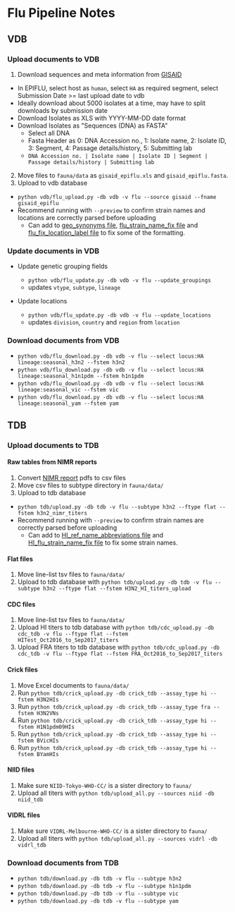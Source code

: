 # Flu Pipeline Notes

## VDB

### Upload documents to VDB

1. Download sequences and meta information from [GISAID](http://platform.gisaid.org/)
  * In EPIFLU, select host as `human`, select `HA` as required segment, select Submission Date >= last upload date to vdb
  * Ideally download about 5000 isolates at a time, may have to split downloads by submission date
  * Download Isolates as XLS with YYYY-MM-DD date format
  * Download Isolates as "Sequences (DNA) as FASTA"
    * Select all DNA
    * Fasta Header as 0: DNA Accession no., 1: Isolate name, 2: Isolate ID, 3: Segment, 4: Passage details/history, 5: Submitting lab
    * `DNA Accession no. | Isolate name | Isolate ID | Segment | Passage details/history | Submitting lab`
2. Move files to `fauna/data` as `gisaid_epiflu.xls` and `gisaid_epiflu.fasta`.
3. Upload to vdb database
  * `python vdb/flu_upload.py -db vdb -v flu --source gisaid --fname gisaid_epiflu`
  * Recommend running with `--preview` to confirm strain names and locations are correctly parsed before uploading
  	* Can add to [geo_synonyms file](source-data/geo_synonyms.tsv), [flu_strain_name_fix file](source-data/flu_strain_name_fix.tsv) and [flu_fix_location_label file](source-data/flu_fix_location_label.tsv) to fix some of the formatting.

### Update documents in VDB

* Update genetic grouping fields
  * `python vdb/flu_update.py -db vdb -v flu --update_groupings`
  * updates `vtype`, `subtype`, `lineage`

* Update locations
  * `python vdb/flu_update.py -db vdb -v flu --update_locations`
  * updates `division`, `country` and `region` from `location`

### Download documents from VDB

* `python vdb/flu_download.py -db vdb -v flu --select locus:HA lineage:seasonal_h3n2 --fstem h3n2`
* `python vdb/flu_download.py -db vdb -v flu --select locus:HA lineage:seasonal_h1n1pdm --fstem h1n1pdm`
* `python vdb/flu_download.py -db vdb -v flu --select locus:HA lineage:seasonal_vic --fstem vic`
* `python vdb/flu_download.py -db vdb -v flu --select locus:HA lineage:seasonal_yam --fstem yam`

## TDB

### Upload documents to TDB

#### Raw tables from NIMR reports

1. Convert [NIMR report](https://www.crick.ac.uk/research/worldwide-influenza-centre/annual-and-interim-reports/) pdfs to csv files
2. Move csv files to subtype directory in `fauna/data/`
3. Upload to tdb database
  * `python tdb/upload.py -db tdb -v flu --subtype h3n2 --ftype flat --fstem h3n2_nimr_titers`
  * Recommend running with `--preview` to confirm strain names are correctly parsed before uploading
  	* Can add to [HI_ref_name_abbreviations file](source-data/HI_ref_name_abbreviations.tsv) and [HI_flu_strain_name_fix file](source-data/HI_flu_strain_name_fix.tsv) to fix some strain names.

#### Flat files

1. Move line-list tsv files to `fauna/data/`
2. Upload to tdb database with `python tdb/upload.py -db tdb -v flu --subtype h3n2 --ftype flat --fstem H3N2_HI_titers_upload`

#### CDC files

1. Move line-list tsv files to `fauna/data/`
2. Upload HI titers to tdb database with `python tdb/cdc_upload.py -db cdc_tdb -v flu --ftype flat --fstem HITest_Oct2016_to_Sep2017_titers`
3. Upload FRA titers to tdb database with `python tdb/cdc_upload.py -db cdc_tdb -v flu --ftype flat --fstem FRA_Oct2016_to_Sep2017_titers`

#### Crick files

1. Move Excel documents to `fauna/data/`
2. Run `python tdb/crick_upload.py -db crick_tdb --assay_type hi --fstem H3N2HIs`
3. Run `python tdb/crick_upload.py -db crick_tdb --assay_type fra --fstem H3N2VNs`
4. Run `python tdb/crick_upload.py -db crick_tdb --assay_type hi --fstem H1N1pdm09HIs`
5. Run `python tdb/crick_upload.py -db crick_tdb --assay_type hi --fstem BVicHIs`
6. Run `python tdb/crick_upload.py -db crick_tdb --assay_type hi --fstem BYamHIs`

#### NIID files

1. Make sure `NIID-Tokyo-WHO-CC/` is a sister directory to `fauna/`
2. Upload all titers with `python tdb/upload_all.py --sources niid -db niid_tdb`

#### VIDRL files

1. Make sure `VIDRL-Melbourne-WHO-CC/` is a sister directory to `fauna/`
2. Upload all titers with `python tdb/upload_all.py --sources vidrl -db vidrl_tdb`

### Download documents from TDB

* `python tdb/download.py -db tdb -v flu --subtype h3n2`
* `python tdb/download.py -db tdb -v flu --subtype h1n1pdm`
* `python tdb/download.py -db tdb -v flu --subtype vic`
* `python tdb/download.py -db tdb -v flu --subtype yam`
